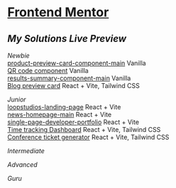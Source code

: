 # [Frontend Mentor](https://www.frontendmentor.io/)

## *My Solutions Live Preview*
*Newbie*
<br> [product-preview-card-component-main](https://product-preview-card-soumelee.netlify.app/) Vanilla
<br> [QR code component](https://65ed2eae9ed3fb1d4b5c84f8--astounding-dasik-85d1c5.netlify.app/) Vanilla
<br> [results-summary-component-main](https://results-summary-component-soumelee.netlify.app/) Vanilla
<br> [Blog preview card](https://661408ce80ef83008f7095ea--scintillating-halva-e759d2.netlify.app/) React + Vite, Tailwind CSS

*Junior*
<br> [loopstudios-landing-page](https://loopstudios-landing-page-soumelee.netlify.app/) React + Vite
<br> [news-homepage-main](https://659431c51d9dd7007d720db3--whimsical-llama-8f1c8e.netlify.app/) React + Vite
<br> [single-page-developer-portfolio](https://659581f415f75214df34cad6--unrivaled-parfait-1a95be.netlify.app/) React + Vite
<br> [Time tracking Dashboard](https://majestic-stardust-89a48a.netlify.app/) React + Vite, Tailwind CSS
<br> [Conference ticket generator](https://conference-ticket-generator-soumelee.netlify.app/) React + Vite, Tailwind CSS

*Intermediate*

*Advanced*

*Guru*







